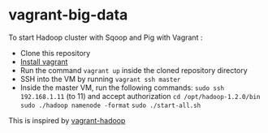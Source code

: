 vagrant-big-data
================

To start Hadoop cluster with Sqoop and Pig with Vagrant :
- Clone this repository
- [Install vagrant](http://www.vagrantup.com/) 
- Run the command ```vagrant up``` inside the cloned repository directory
- SSH into the VM by running ```vagrant ssh master```
- Inside the master VM, run the following commands:
    ```sudo ssh 192.168.1.11``` (to 11) and accept authorization
    ```cd /opt/hadoop-1.2.0/bin```
    ```sudo ./hadoop namenode -format```
    ```sudo ./start-all.sh```

This is inspired by [vagrant-hadoop](https://github.com/rkrol/vagrant-hadoop)
